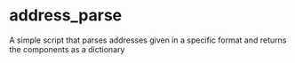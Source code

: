 # address_parse
A simple script that parses addresses given in a specific format and returns the components as a dictionary
